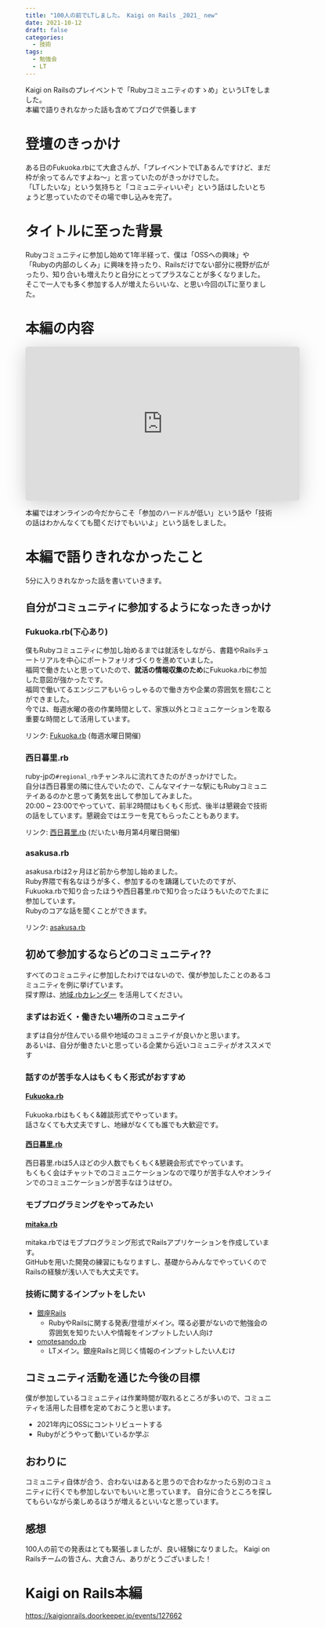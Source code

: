 ```yaml
---
title: "100人の前でLTしました。 Kaigi on Rails _2021_ new"
date: 2021-10-12
draft: false
categories:
  - 技術
tags:
  - 勉強会
  - LT
---
```

Kaigi on Railsのプレイベントで「Rubyコミュニティのすゝめ」というLTをしました。  
本編で語りきれなかった話も含めてブログで供養します

# 登壇のきっかけ

ある日のFukuoka.rbにて大倉さんが、「プレイベントでLTあるんですけど、まだ枠が余ってるんですよね〜」と言っていたのがきっかけでした。  
「LTしたいな」という気持ちと「コミュニティいいぞ」という話はしたいとちょうど思っていたのでその場で申し込みを完了。

# タイトルに至った背景

Rubyコミュニティに参加し始めて1年半経って、僕は「OSSへの興味」や「Rubyの内部のしくみ」に興味を持ったり、Railsだけでない部分に視野が広がったり、知り合いも増えたりと自分にとってプラスなことが多くなりました。  
そこで一人でも多く参加する人が増えたらいいな、と思い今回のLTに至りました。

# 本編の内容

<iframe class="speakerdeck-iframe" frameborder="0" src="https://speakerdeck.com/player/cfc266b8c61346ca932d011f708619e5" title="Rubyコミュニティのすゝめ / Kaigi on Rails PreEvent" allowfullscreen="true" mozallowfullscreen="true" webkitallowfullscreen="true" style="border: 0px; background: padding-box padding-box rgba(0, 0, 0, 0.1); margin: 0px; padding: 0px; border-radius: 6px; box-shadow: rgba(0, 0, 0, 0.2) 0px 5px 40px; width: 560px; height: 314px;" data-ratio="1.78343949044586"></iframe>


本編ではオンラインの今だからこそ「参加のハードルが低い」という話や「技術の話はわかんなくても聞くだけでもいいよ」という話をしました。

# 本編で語りきれなかったこと

5分に入りきれなかった話を書いていきます。

## 自分がコミュニティに参加するようになったきっかけ

### Fukuoka.rb(下心あり)

僕もRubyコミュニティに参加し始めるまでは就活をしながら、書籍やRailsチュートリアルを中心にポートフォリオづくりを進めていました。  
福岡で働きたいと思っていたので、**就活の情報収集のため**にFukuoka.rbに参加した意図が強かったです。  
福岡で働いてるエンジニアもいらっしゃるので働き方や企業の雰囲気を掴むことができました。  
今では、毎週水曜の夜の作業時間として、家族以外とコミュニケーションを取る重要な時間として活用しています。

リンク: [Fukuoka.rb](https://fukuokarb.connpass.com/)
(毎週水曜日開催)

### 西日暮里.rb

ruby-jpの`#regional_rb`チャンネルに流れてきたのがきっかけでした。  
自分は西日暮里の隣に住んでいたので、こんなマイナーな駅にもRubyコミュニテイあるのかと思って勇気を出して参加してみました。   
20:00 ~ 23:00でやっていて、前半2時間はもくもく形式、後半は懇親会で技術の話をしています。懇親会ではエラーを見てもらったこともあります。

リンク: [西日暮里.rb](https://nishinipporirb.doorkeeper.jp/)
(だいたい毎月第4月曜日開催)

### asakusa.rb

asakusa.rbは2ヶ月ほど前から参加し始めました。  
Ruby界隈で有名なほうが多く、参加するのを躊躇していたのですが、Fukuoka.rbで知り合ったほうや西日暮里.rbで知り合ったほうもいたのでたまに参加しています。  
Rubyのコアな話を聞くことができます。

リンク: [asakusa.rb](https://asakusarb.esa.io/)

## 初めて参加するならどのコミュニティ??

すべてのコミュニティに参加したわけではないので、僕が参加したことのあるコミュニティを例に挙げています。  
探す際は、[地域.rbカレンダー](https://sue445.github.io/regional-rb-calendar/)
を活用してください。

### まずはお近く・働きたい場所のコミュニテイ

まずは自分が住んでいる県や地域のコミュニテイが良いかと思います。  
あるいは、自分が働きたいと思っている企業から近いコミュニティがオススメです

### 話すのが苦手な人はもくもく形式がおすすめ

#### [Fukuoka.rb](https://fukuokarb.connpass.com/)

Fukuoka.rbはもくもく&雑談形式でやっています。  
話さなくても大丈夫ですし、地縁がなくても誰でも大歓迎です。

#### [西日暮里.rb](https://nishinipporirb.doorkeeper.jp/)

西日暮里.rbは5人ほどの少人数でもくもく&懇親会形式でやっています。  
もくもく会はチャットでのコミュニケーションなので喋りが苦手な人やオンラインでのコミュニケーションが苦手なほうはぜひ。

### モブプログラミングをやってみたい

#### [mitaka.rb](https://mitakarb.doorkeeper.jp/)

mitaka.rbではモブプログラミング形式でRailsアプリケーションを作成しています。  
GitHubを用いた開発の練習にもなりますし、基礎からみんなでやっていくのでRailsの経験が浅い人でも大丈夫です。

### 技術に関するインプットをしたい

- [銀座Rails](https://ginza-rails.connpass.com/)
  - RubyやRailsに関する発表/登壇がメイン。喋る必要がないので勉強会の雰囲気を知りたい人や情報をインプットしたい人向け
- [omotesando.rb](https://omotesandorb.connpass.com/)
  - LTメイン。銀座Railsと同じく情報のインプットしたい人むけ

## コミュニティ活動を通じた今後の目標

僕が参加しているコミュニティは作業時間が取れるところが多いので、コミュニティを活用した目標を定めておこうと思います。

- 2021年内にOSSにコントリビュートする
- Rubyがどうやって動いているか学ぶ

## おわりに

コミュニティ自体が合う、合わないはあると思うので合わなかったら別のコミュニティに行くでも参加しないでもいいと思っています。
自分に合うところを探してもらいながら楽しめるほうが増えるといいなと思っています。

## 感想

100人の前での発表はとても緊張しましたが、良い経験になりました。 Kaigi on Railsチームの皆さん、大倉さん、ありがとうございました！

# Kaigi on Rails本編

https://kaigionrails.doorkeeper.jp/events/127662
